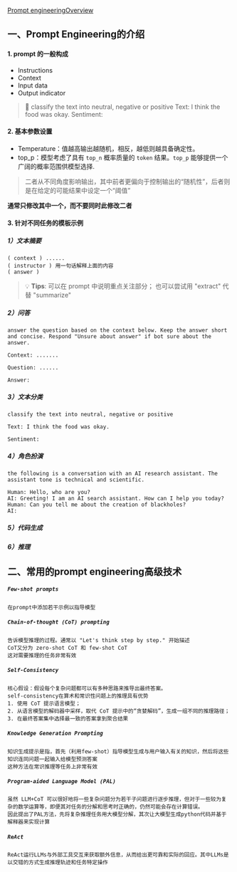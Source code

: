 [Prompt engineeringOverview](https://www.youtube.com/watch?v=dOxUroR57xs)

## 一、Prompt Engineering的介绍

#### 1. **prompt 的一般构成**
- Instructions
- Context
- Input data
- Output indicator

> 🌰
> classify the text into neutral, negative or positive
> Text: I think the food was okay.
> Sentiment:

#### 2. **基本参数设置**

- Temperature：值越高输出越随机，相反，越低则越具备确定性。
- top_p：模型考虑了具有 `top_n` 概率质量的 `token` 结果。`top_p` 能够提供一个广阔的概率范围供模型选择.

> 二者从不同角度影响输出，其中前者更偏向于控制输出的“随机性”，后者则是在给定的可能结果中设定一个“阈值”

**通常只修改其中一个，而不要同时此修改二者**


#### 3. **针对不同任务的模板示例**

##### 1）文本摘要

	( context ) ......
	( instructor ) 用一句话解释上面的内容
	( answer )

> 💡 **Tips**:
> 可以在 prompt 中说明重点关注部分；
> 也可以尝试用 "extract" 代替 "summarize"


##### 2）问答

	answer the question based on the context below. Keep the answer short and concise. Respond "Unsure about answer" if bot sure about the answer.
	
	Context: .......
	
	Question: ......
	
	Answer: 

##### 3）文本分类

	classify the text into neutral, negative or positive
	
	Text: I think the food was okay.
	
	Sentiment:

##### 4）角色扮演
	the following is a conversation with an AI research assistant. The assistant tone is technical and scientific.
	
	Human: Hello, who are you?
	AI: Greeting! I am an AI search assistant. How can I help you today?
	Human: Can you tell me about the creation of blackholes?
	AI: 

##### 5）代码生成

##### 6）推理

## 二、常用的prompt engineering高级技术

##### `Few-shot prompts`
	在prompt中添加若干示例以指导模型

##### `Chain-of-thought (CoT) prompting`
	告诉模型推理的过程。通常以 "Let's think step by step." 开始描述
	CoT又分为 zero-shot CoT 和 few-shot CoT
	这对需要推理的任务非常有效

##### `Self-Consistency`
	核心假设：假设每个复杂问题都可以有多种思路来推导出最终答案。
	self-consistency在算术和常识性问题上的推理具有优势
	1. 使用 CoT 提示语言模型；
	2. 从语言模型的解码器中采样，取代 CoT 提示中的“贪婪解码”，生成一组不同的推理路径；
	3. 在最终答案集中选择最一致的答案拿到聚合结果

##### `Knowledge Generation Prompting`
	知识生成提示是指，首先（利用few-shot）指导模型生成与用户输入有关的知识，然后将这些知识连同问题一起输入给模型预测答案
	这种方法在常识推理等任务上非常有效

##### `Program-aided Language Model (PAL)`
	虽然 LLM+CoT 可以很好地将一些复杂问题分为若干子问题进行逐步推理，但对于一些较为复杂的数学运算等，即便其对任务的分解和思考时正确的，仍然可能会存在计算错误。
	因此提出了PAL方法，先将复杂推理任务用大模型分解，其次让大模型生成python代码并基于解释器来实现计算
	
##### `ReAct`
	ReAct运行LLMs与外部工具交互来获取额外信息，从而给出更可靠和实际的回应。其中LLMs是以交错的方式生成推理轨迹和任务特定操作
